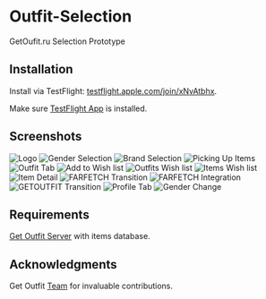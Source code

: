 # Outfit-Selection
GetOufit.ru Selection Prototype

## Installation

Install via TestFlight: [testflight.apple.com/join/xNvAtbhx](https://testflight.apple.com/join/xNvAtbhx).

Make sure [TestFlight App](https://apps.apple.com/app/testflight/id899247664) is installed.

## Screenshots

![Logo](https://github.com/dbystruev/Outfit-Selection/blob/master/Outfit%20Selection/Resources/Screenshots/Screenshot01.png?raw=true)
![Gender Selection](https://github.com/dbystruev/Outfit-Selection/blob/master/Outfit%20Selection/Resources/Screenshots/Screenshot02.png?raw=true)
![Brand Selection](https://github.com/dbystruev/Outfit-Selection/blob/master/Outfit%20Selection/Resources/Screenshots/Screenshot03.png?raw=true)
![Picking Up Items](https://github.com/dbystruev/Outfit-Selection/blob/master/Outfit%20Selection/Resources/Screenshots/Screenshot04.png?raw=true)
![Outfit Tab](https://github.com/dbystruev/Outfit-Selection/blob/master/Outfit%20Selection/Resources/Screenshots/Screenshot05.png?raw=true)
![Add to Wish list](https://github.com/dbystruev/Outfit-Selection/blob/master/Outfit%20Selection/Resources/Screenshots/Screenshot06.png?raw=true)
![Outfits Wish list](https://github.com/dbystruev/Outfit-Selection/blob/master/Outfit%20Selection/Resources/Screenshots/Screenshot07.png?raw=true)
![Items Wish list](https://github.com/dbystruev/Outfit-Selection/blob/master/Outfit%20Selection/Resources/Screenshots/Screenshot08.png?raw=true)
![Item Detail](https://github.com/dbystruev/Outfit-Selection/blob/master/Outfit%20Selection/Resources/Screenshots/Screenshot09.png?raw=true)
![FARFETCH Transition](https://github.com/dbystruev/Outfit-Selection/blob/master/Outfit%20Selection/Resources/Screenshots/Screenshot10.png?raw=true)
![FARFETCH Integration](https://github.com/dbystruev/Outfit-Selection/blob/master/Outfit%20Selection/Resources/Screenshots/Screenshot11.png?raw=true)
![GETOUTFIT Transition](https://github.com/dbystruev/Outfit-Selection/blob/master/Outfit%20Selection/Resources/Screenshots/Screenshot12.png?raw=true)
![Profile Tab](https://github.com/dbystruev/Outfit-Selection/blob/master/Outfit%20Selection/Resources/Screenshots/Screenshot13.png?raw=true)
![Gender Change](https://github.com/dbystruev/Outfit-Selection/blob/master/Outfit%20Selection/Resources/Screenshots/Screenshot14.png?raw=true)

## Requirements

[Get Outfit Server](https://github.com/dbystruev/Get-Outfit-Server.git) with items database.

## Acknowledgments

Get Outfit [Team](https://www.getoutfit.ru/aboutus) for invaluable contributions.

